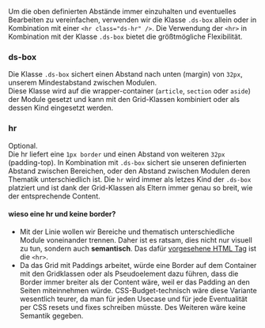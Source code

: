 Um die oben definierten Abstände immer einzuhalten und eventuelles Bearbeiten zu vereinfachen, verwenden wir die Klasse `.ds-box` allein oder in Kombination mit einer `<hr class="ds-hr" />`. Die Verwendung der `<hr>` in Kombination mit der Klasse `.ds-box` bietet die größtmögliche Flexibilität.

### ds-box

Die Klasse `.ds-box` sichert einen Abstand nach unten (margin) von `32px`, unserem Mindestabstand zwischen Modulen.  
Diese Klasse wird auf die wrapper-container (`article`, `section` oder `aside`) der Module gesetzt und kann mit den Grid-Klassen kombiniert oder als dessen Kind eingesetzt werden.

### hr
Optional.  
Die hr liefert eine `1px border` und einen Abstand von weiteren `32px` (padding-top). In Kombination mit `.ds-box` sichert sie unseren definierten Abstand zwischen Bereichen, oder den Abstand zwischen Modulen deren Thematik unterschiedlich ist. Die `hr` wird immer als letzes Kind der `.ds-box` platziert und ist dank der Grid-Klassen als Eltern immer genau so breit, wie der entsprechende Content.

#### wieso eine hr und keine border?

- Mit der Linie wollen wir Bereiche und thematisch unterschiedliche Module voneinander trennen. Daher ist es ratsam, dies nicht nur visuell zu tun, sondern auch __semantisch__. Das dafür [vorgesehene HTML Tag](https://developer.mozilla.org/en-US/docs/Web/HTML/Element/hr) ist die `<hr>`.
- Da das Grid mit Paddings arbeitet, würde eine Border auf dem Container mit den Gridklassen oder als Pseudoelement dazu führen, dass die Border immer breiter als der Content wäre, weil er das Padding an den Seiten miteinnehmen würde. CSS-Budget-technisch wäre diese Variante wesentlich teurer, da man für jeden Usecase und für jede Eventualität per CSS resets und fixes schreiben müsste. Des Weiteren wäre keine Semantik gegeben.
